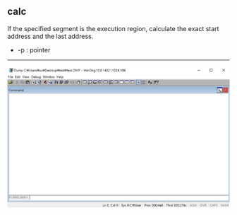 calc
-------
If the specified segment is the execution region, calculate the exact start address and the last address.
* -p : pointer
---
![](../img/calc.gif)
